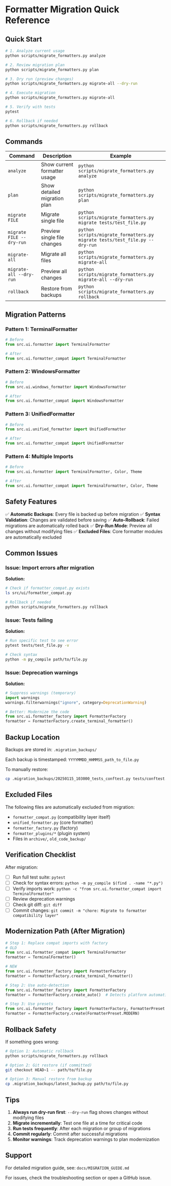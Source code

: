 # Formatter Migration Quick Reference

## Quick Start

```bash
# 1. Analyze current usage
python scripts/migrate_formatters.py analyze

# 2. Review migration plan
python scripts/migrate_formatters.py plan

# 3. Dry run (preview changes)
python scripts/migrate_formatters.py migrate-all --dry-run

# 4. Execute migration
python scripts/migrate_formatters.py migrate-all

# 5. Verify with tests
pytest

# 6. Rollback if needed
python scripts/migrate_formatters.py rollback
```

## Commands

| Command | Description | Example |
|---------|-------------|---------|
| `analyze` | Show current formatter usage | `python scripts/migrate_formatters.py analyze` |
| `plan` | Show detailed migration plan | `python scripts/migrate_formatters.py plan` |
| `migrate FILE` | Migrate single file | `python scripts/migrate_formatters.py migrate tests/test_file.py` |
| `migrate FILE --dry-run` | Preview single file changes | `python scripts/migrate_formatters.py migrate tests/test_file.py --dry-run` |
| `migrate-all` | Migrate all files | `python scripts/migrate_formatters.py migrate-all` |
| `migrate-all --dry-run` | Preview all changes | `python scripts/migrate_formatters.py migrate-all --dry-run` |
| `rollback` | Restore from backups | `python scripts/migrate_formatters.py rollback` |

## Migration Patterns

### Pattern 1: TerminalFormatter
```python
# Before
from src.ui.formatter import TerminalFormatter

# After
from src.ui.formatter_compat import TerminalFormatter
```

### Pattern 2: WindowsFormatter
```python
# Before
from src.ui.windows_formatter import WindowsFormatter

# After
from src.ui.formatter_compat import WindowsFormatter
```

### Pattern 3: UnifiedFormatter
```python
# Before
from src.ui.unified_formatter import UnifiedFormatter

# After
from src.ui.formatter_compat import UnifiedFormatter
```

### Pattern 4: Multiple Imports
```python
# Before
from src.ui.formatter import TerminalFormatter, Color, Theme

# After
from src.ui.formatter_compat import TerminalFormatter, Color, Theme
```

## Safety Features

✅ **Automatic Backups**: Every file is backed up before migration
✅ **Syntax Validation**: Changes are validated before saving
✅ **Auto-Rollback**: Failed migrations are automatically rolled back
✅ **Dry-Run Mode**: Preview all changes without modifying files
✅ **Excluded Files**: Core formatter modules are automatically excluded

## Common Issues

### Issue: Import errors after migration
**Solution:**
```bash
# Check if formatter_compat.py exists
ls src/ui/formatter_compat.py

# Rollback if needed
python scripts/migrate_formatters.py rollback
```

### Issue: Tests failing
**Solution:**
```bash
# Run specific test to see error
pytest tests/test_file.py -v

# Check syntax
python -m py_compile path/to/file.py
```

### Issue: Deprecation warnings
**Solution:**
```python
# Suppress warnings (temporary)
import warnings
warnings.filterwarnings("ignore", category=DeprecationWarning)

# Better: Modernize the code
from src.ui.formatter_factory import FormatterFactory
formatter = FormatterFactory.create_terminal_formatter()
```

## Backup Location

Backups are stored in: `.migration_backups/`

Each backup is timestamped: `YYYYMMDD_HHMMSS_path_to_file.py`

To manually restore:
```bash
cp .migration_backups/20250115_103000_tests_conftest.py tests/conftest.py
```

## Excluded Files

The following files are automatically excluded from migration:
- `formatter_compat.py` (compatibility layer itself)
- `unified_formatter.py` (core formatter)
- `formatter_factory.py` (factory)
- `formatter_plugins/*` (plugin system)
- Files in `archive/`, `old_code_backup/`

## Verification Checklist

After migration:

- [ ] Run full test suite: `pytest`
- [ ] Check for syntax errors: `python -m py_compile $(find . -name "*.py")`
- [ ] Verify imports work: `python -c "from src.ui.formatter_compat import TerminalFormatter"`
- [ ] Review deprecation warnings
- [ ] Check git diff: `git diff`
- [ ] Commit changes: `git commit -m "chore: Migrate to formatter compatibility layer"`

## Modernization Path (After Migration)

```python
# Step 1: Replace compat imports with factory
# OLD
from src.ui.formatter_compat import TerminalFormatter
formatter = TerminalFormatter()

# NEW
from src.ui.formatter_factory import FormatterFactory
formatter = FormatterFactory.create_terminal_formatter()

# Step 2: Use auto-detection
from src.ui.formatter_factory import FormatterFactory
formatter = FormatterFactory.create_auto()  # Detects platform automatically

# Step 3: Use presets
from src.ui.formatter_factory import FormatterFactory, FormatterPreset
formatter = FormatterFactory.create(FormatterPreset.MODERN)
```

## Rollback Safety

If something goes wrong:

```bash
# Option 1: Automatic rollback
python scripts/migrate_formatters.py rollback

# Option 2: Git restore (if committed)
git checkout HEAD~1 -- path/to/file.py

# Option 3: Manual restore from backup
cp .migration_backups/latest_backup.py path/to/file.py
```

## Tips

1. **Always run dry-run first**: `--dry-run` flag shows changes without modifying files
2. **Migrate incrementally**: Test one file at a time for critical code
3. **Run tests frequently**: After each migration or group of migrations
4. **Commit regularly**: Commit after successful migrations
5. **Monitor warnings**: Track deprecation warnings to plan modernization

## Support

For detailed migration guide, see: `docs/MIGRATION_GUIDE.md`

For issues, check the troubleshooting section or open a GitHub issue.
